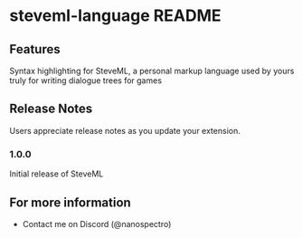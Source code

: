 # steveml-language README

## Features

Syntax highlighting for SteveML, a personal markup language used by yours truly for writing dialogue trees for games

## Release Notes

Users appreciate release notes as you update your extension.

### 1.0.0

Initial release of SteveML

## For more information

* Contact me on Discord (@nanospectro)